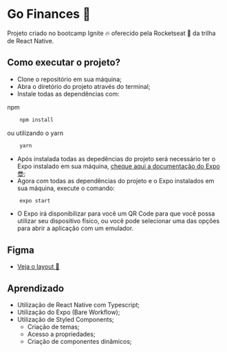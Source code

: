 # Go Finances 💸

Projeto criado no bootcamp Ignite 🔥 oferecido pela Rocketseat 🚀 da trilha de React Native.

## Como executar o projeto?
- Clone o repositório em sua máquina;
- Abra o diretório do projeto através do terminal;
- Instale todas as dependências com:

npm
```bash
    npm install
```
ou utilizando o yarn
```bash
    yarn
```
- Após instalada todas as depedências do projeto será necessário ter o Expo instalado em sua máquina, [cheque aqui a documentação do Expo 😎](https://docs.expo.io/);
- Agora com todas as dependências do projeto e o Expo instalados em sua máquina, execute o comando:
```bash
    expo start
```
- O Expo irá disponibilizar para você um QR Code para que você possa utilizar seu dispositivo físico, ou você pode selecionar uma das opções para abrir a aplicação com um emulador.

## Figma
- [Veja o layout 📲](https://www.figma.com/file/LQOg1JMpJPhMC1PrbtkflT/GoFinances-Ignite-Copy?node-id=15%3A68)

## Aprendizado
- Utilização de React Native com Typescript;
- Utilização do Expo (Bare Workflow);
- Utilização de Styled Components;
    - Criação de temas;
    - Acesso a propriedades;
    - Criação de componentes dinâmicos;